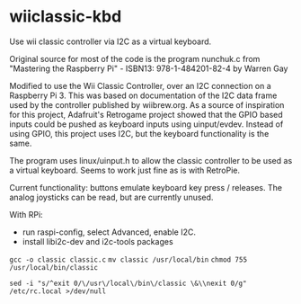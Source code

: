 # wiiclassic-kbd
Use wii classic controller via I2C as a virtual keyboard.

Original source for most of the code is the program nunchuk.c from "Mastering the Raspberry Pi" - ISBN13: 978-1-484201-82-4 by Warren Gay

Modified to use the Wii Classic Controller, over an I2C connection on a Raspberry Pi 3. This was based on documentation of the I2C data frame used by the controller published by wiibrew.org. As a source of inspiration for this project, Adafruit's Retrogame project showed that the GPIO based inputs could be pushed as keyboard inputs using uinput/evdev. Instead of using GPIO, this project uses I2C, but the keyboard functionality is the same.

The program uses linux/uinput.h to allow the classic controller to be used as a virtual keyboard. Seems to work just fine as is with RetroPie.

Current functionality: buttons emulate keyboard key press / releases. The analog joysticks can be read, but are currently unused.

With RPi:
- run raspi-config, select Advanced, enable I2C.
- install libi2c-dev and i2c-tools packages

`gcc -o classic classic.c`
`mv classic /usr/local/bin`
`chmod 755 /usr/local/bin/classic`

`sed -i "s/^exit 0/\/usr\/local\/bin\/classic \&\\nexit 0/g" /etc/rc.local >/dev/null`

